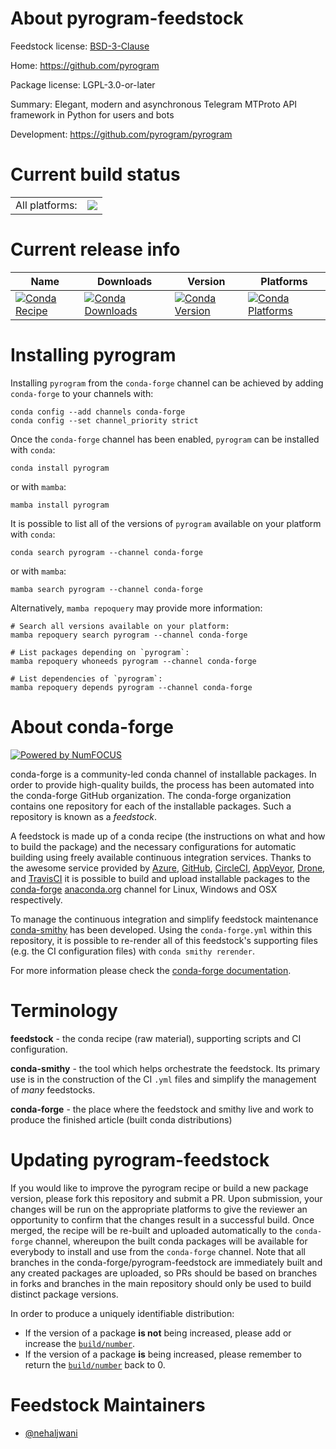 About pyrogram-feedstock
========================

Feedstock license: [BSD-3-Clause](https://github.com/conda-forge/pyrogram-feedstock/blob/main/LICENSE.txt)

Home: https://github.com/pyrogram

Package license: LGPL-3.0-or-later

Summary: Elegant, modern and asynchronous Telegram MTProto API framework in Python for users and bots

Development: https://github.com/pyrogram/pyrogram

Current build status
====================


<table><tr><td>All platforms:</td>
    <td>
      <a href="https://dev.azure.com/conda-forge/feedstock-builds/_build/latest?definitionId=17630&branchName=main">
        <img src="https://dev.azure.com/conda-forge/feedstock-builds/_apis/build/status/pyrogram-feedstock?branchName=main">
      </a>
    </td>
  </tr>
</table>

Current release info
====================

| Name | Downloads | Version | Platforms |
| --- | --- | --- | --- |
| [![Conda Recipe](https://img.shields.io/badge/recipe-pyrogram-green.svg)](https://anaconda.org/conda-forge/pyrogram) | [![Conda Downloads](https://img.shields.io/conda/dn/conda-forge/pyrogram.svg)](https://anaconda.org/conda-forge/pyrogram) | [![Conda Version](https://img.shields.io/conda/vn/conda-forge/pyrogram.svg)](https://anaconda.org/conda-forge/pyrogram) | [![Conda Platforms](https://img.shields.io/conda/pn/conda-forge/pyrogram.svg)](https://anaconda.org/conda-forge/pyrogram) |

Installing pyrogram
===================

Installing `pyrogram` from the `conda-forge` channel can be achieved by adding `conda-forge` to your channels with:

```
conda config --add channels conda-forge
conda config --set channel_priority strict
```

Once the `conda-forge` channel has been enabled, `pyrogram` can be installed with `conda`:

```
conda install pyrogram
```

or with `mamba`:

```
mamba install pyrogram
```

It is possible to list all of the versions of `pyrogram` available on your platform with `conda`:

```
conda search pyrogram --channel conda-forge
```

or with `mamba`:

```
mamba search pyrogram --channel conda-forge
```

Alternatively, `mamba repoquery` may provide more information:

```
# Search all versions available on your platform:
mamba repoquery search pyrogram --channel conda-forge

# List packages depending on `pyrogram`:
mamba repoquery whoneeds pyrogram --channel conda-forge

# List dependencies of `pyrogram`:
mamba repoquery depends pyrogram --channel conda-forge
```


About conda-forge
=================

[![Powered by
NumFOCUS](https://img.shields.io/badge/powered%20by-NumFOCUS-orange.svg?style=flat&colorA=E1523D&colorB=007D8A)](https://numfocus.org)

conda-forge is a community-led conda channel of installable packages.
In order to provide high-quality builds, the process has been automated into the
conda-forge GitHub organization. The conda-forge organization contains one repository
for each of the installable packages. Such a repository is known as a *feedstock*.

A feedstock is made up of a conda recipe (the instructions on what and how to build
the package) and the necessary configurations for automatic building using freely
available continuous integration services. Thanks to the awesome service provided by
[Azure](https://azure.microsoft.com/en-us/services/devops/), [GitHub](https://github.com/),
[CircleCI](https://circleci.com/), [AppVeyor](https://www.appveyor.com/),
[Drone](https://cloud.drone.io/welcome), and [TravisCI](https://travis-ci.com/)
it is possible to build and upload installable packages to the
[conda-forge](https://anaconda.org/conda-forge) [anaconda.org](https://anaconda.org/)
channel for Linux, Windows and OSX respectively.

To manage the continuous integration and simplify feedstock maintenance
[conda-smithy](https://github.com/conda-forge/conda-smithy) has been developed.
Using the ``conda-forge.yml`` within this repository, it is possible to re-render all of
this feedstock's supporting files (e.g. the CI configuration files) with ``conda smithy rerender``.

For more information please check the [conda-forge documentation](https://conda-forge.org/docs/).

Terminology
===========

**feedstock** - the conda recipe (raw material), supporting scripts and CI configuration.

**conda-smithy** - the tool which helps orchestrate the feedstock.
                   Its primary use is in the construction of the CI ``.yml`` files
                   and simplify the management of *many* feedstocks.

**conda-forge** - the place where the feedstock and smithy live and work to
                  produce the finished article (built conda distributions)


Updating pyrogram-feedstock
===========================

If you would like to improve the pyrogram recipe or build a new
package version, please fork this repository and submit a PR. Upon submission,
your changes will be run on the appropriate platforms to give the reviewer an
opportunity to confirm that the changes result in a successful build. Once
merged, the recipe will be re-built and uploaded automatically to the
`conda-forge` channel, whereupon the built conda packages will be available for
everybody to install and use from the `conda-forge` channel.
Note that all branches in the conda-forge/pyrogram-feedstock are
immediately built and any created packages are uploaded, so PRs should be based
on branches in forks and branches in the main repository should only be used to
build distinct package versions.

In order to produce a uniquely identifiable distribution:
 * If the version of a package **is not** being increased, please add or increase
   the [``build/number``](https://docs.conda.io/projects/conda-build/en/latest/resources/define-metadata.html#build-number-and-string).
 * If the version of a package **is** being increased, please remember to return
   the [``build/number``](https://docs.conda.io/projects/conda-build/en/latest/resources/define-metadata.html#build-number-and-string)
   back to 0.

Feedstock Maintainers
=====================

* [@nehaljwani](https://github.com/nehaljwani/)

